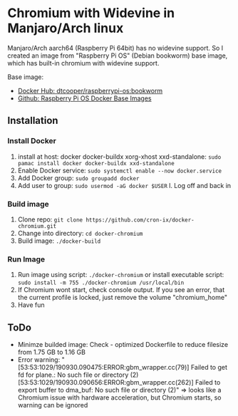 # Chromium with Widevine in Manjaro/Arch linux

Manjaro/Arch aarch64 (Raspberry Pi 64bit) has no widevine support. So I created an image from "Raspberry Pi OS" (Debian bookworm) base image, which has built-in chromium with widevine support.

Base image:
- [Docker Hub: dtcooper/raspberrypi-os:bookworm](https://hub.docker.com/r/dtcooper/raspberrypi-os)
- [Github: Raspberry Pi OS Docker Base Images](https://github.com/dtcooper/raspberrypi-os-docker)

## Installation

### Install Docker
1. install at host: docker docker-buildx xorg-xhost xxd-standalone: `sudo pamac install docker docker-buildx xxd-standalone`
1. Enable Docker service: `sudo systemctl enable --now docker.service`
1. Add Docker group: `sudo groupadd docker`
1. Add user to group: `sudo usermod -aG docker $USER`
l. Log off and back in

### Build image

1. Clone repo: `git clone https://github.com/cron-ix/docker-chromium.git`
1. Change into directory: `cd docker-chromium`
1. Build image: `./docker-build`

### Run Image

1. Run image using script: `./docker-chromium` or install executable script: `sudo install -m 755 ./docker-chromium /usr/local/bin`
1. If Chromium wont start, check console output. If you see an error, that the current profile is locked, just remove the volume "chromium_home"
1. Have fun

## ToDo

- Minimze builded image: Check - optimized Dockerfile to reduce filesize from 1.75 GB to 1.16 GB
- Error warning: "[53:53:1029/190930.090475:ERROR:gbm_wrapper.cc(79)] Failed to get fd for plane.: No such file or directory (2)
[53:53:1029/190930.090656:ERROR:gbm_wrapper.cc(262)] Failed to export buffer to dma_buf: No such file or directory (2)" => looks like a Chromium issue with hardware acceleration, but Chromium starts, so warning can be ignored

